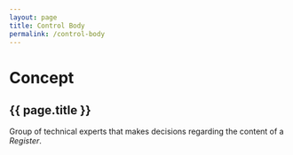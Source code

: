 ```yaml
---
layout: page
title: Control Body
permalink: /control-body
---
```


# Concept

## {{ page.title }}

Group of technical experts that makes decisions regarding the content of a _Register_.